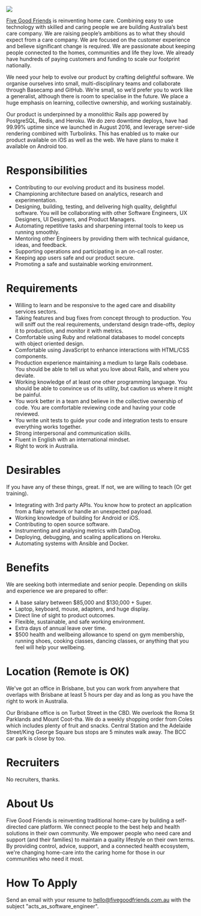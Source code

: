 ![](https://cloud.githubusercontent.com/assets/19860/18533550/2956aa6e-7b27-11e6-846e-43096e17ec25.png)

[Five Good Friends](https://www.fivegoodfriends.com.au) is reinventing home care. Combining easy to use technology with skilled and caring people we are building Australia’s best care company. We are raising people’s ambitions as to what they should expect from a care company. We are focused on the customer experience and believe significant change is required. We are passionate about keeping people connected to the homes, communities and life they love. We already have hundreds of paying customers and  funding to scale our footprint nationally.

We need your help to evolve our product by crafting delightful software. We organise ourselves into small, multi-disciplinary teams and collaborate through Basecamp and GitHub. We’re small, so we’d prefer you to work like a generalist, although there is room to specialise in the future. We place a huge emphasis on learning, collective ownership, and working sustainably. 

Our product is underpinned by a monolithic Rails app powered by PostgreSQL, Redis, and Heroku. We do zero downtime deploys, have had 99.99% uptime since we launched in August 2016, and leverage server-side rendering combined with Turbolinks. This has enabled us to make our product available on iOS as well as the web. We have plans to make it available on Android too.

# Responsibilities

- Contributing to our evolving product and its business model.
- Championing architecture based on analytics, research and experimentation.
- Designing, building, testing, and delivering high quality, delightful software. You will be collaborating with other Software Engineers, UX Designers, UI Designers, and Product Managers.
- Automating repetitive tasks and sharpening internal tools to keep us running smoothly.
- Mentoring other Engineers by providing them with technical guidance, ideas, and feedback.
- Supporting operations and participating in an on-call roster.
- Keeping app users safe and our product secure.
- Promoting a safe and sustainable working environment.

# Requirements

- Willing to learn and be responsive to the aged care and disability services sectors.
- Taking features and bug fixes from concept through to production. You will sniff out the real requirements, understand design trade-offs, deploy it to production, and monitor it with metrics.
- Comfortable using Ruby and relational databases to model concepts with object oriented design.
- Comfortable using JavaScript to enhance interactions with HTML/CSS components.
- Production experience maintaining a medium to large Rails codebase. You should be able to tell us what you love about Rails, and where you deviate.
- Working knowledge of at least one other programming language. You should be able to convince us of its utility, but caution us where it might be painful.
- You work better in a team and believe in the collective ownership of code. You are comfortable reviewing code and having your code reviewed.
- You write unit tests to guide your code and integration tests to ensure everything works together.
- Strong interpersonal and communication skills.
- Fluent in English with an international mindset.
- Right to work in Australia.

# Desirables

If you have any of these things, great. If not, we are willing to teach (Or get training).

- Integrating with 3rd party APIs. You know how to protect an application from a flaky network or handle an unexpected payload.
- Working knowledge of building for Android or iOS.
- Contributing to open source software.
- Instrumenting and analysing metrics with DataDog.
- Deploying, debugging, and scaling applications on Heroku.
- Automating systems with Ansible and Docker.

# Benefits

We are seeking both intermediate and senior people. Depending on skills and experience we are prepared to offer:

- A base salary between $85,000 and $130,000 + Super.
- Laptop, keyboard, mouse, adapters, and huge display.
- Direct line of sight to product outcomes.
- Flexible, sustainable, and safe working environment.
- Extra days of annual leave over time.
- $500 health and wellbeing allowance to spend on gym membership, running shoes, cooking classes, dancing classes, or anything that you feel will help your wellbeing.

# Location (Remote is OK)

We've got an office in Brisbane, but you can work from anywhere that overlaps with Brisbane at least 5 hours per day and as long as you have the right to work in Australia.

Our Brisbane office is on Turbot Street in the CBD. We overlook the Roma St Parklands and Mount Coot-tha. We do a weekly shopping order from Coles which includes plenty of fruit and snacks. Central Station and the Adelaide Street/King George Square bus stops are 5 minutes walk away. The BCC car park is close by too.

# Recruiters

No recruiters, thanks.

# About Us

Five Good Friends is reinventing traditional home-care by building a self-directed care platform. We connect people to the best help and health solutions in their own community. We empower people who need care and support (and their families) to maintain a quality lifestyle on their own terms. By providing control, advice, support, and a connected health ecosystem, we're changing home-care into the caring home for those in our communities who need it most.

# How To Apply

Send an email with your resume to [hello@fivegoodfriends.com.au](mailto:hello@fivegoodfriends.com.au) with the subject "acts_as_software_engineer".
